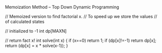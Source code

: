 Memoization Method – Top Down Dynamic Programming

// Memoized version to find factorial x.
// To speed up we store the values
// of calculated states

// initialized to -1
int dp[MAXN]

// return fact x!
int solve(int x)
{
if (x==0)
return 1;
if (dp[x]!=-1)
return dp[x];
return (dp[x] = x \* solve(x-1));
}
